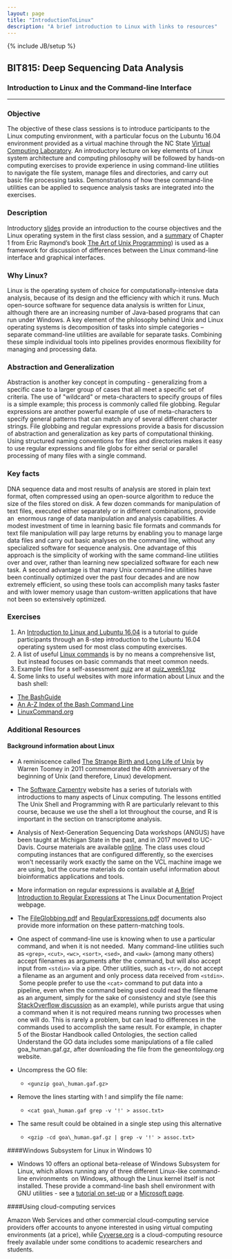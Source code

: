 ```yaml
---
layout: page
title: "IntroductionToLinux"
description: "A brief introduction to Linux with links to resources"
---
```

{% include JB/setup %}

## BIT815: Deep Sequencing Data Analysis

### Introduction to Linux and the Command-line Interface

------------------------------------------------------------------------

### Objective

The objective of these class sessions is to introduce participants to the Linux computing environment, with a particular focus on the Lubuntu 16.04 environment provided as a virtual machine through the NC State [Virtual Computing Laboratory](https://vcl.ncsu.edu). An introductory lecture on key elements of Linux system architecture and computing philosophy will be followed by hands-on computing exercises to provide experience in using command-line utilities to navigate the file system, manage files and directories, and carry out basic file processing tasks. Demonstrations of how these command-line utilities can be applied to sequence analysis tasks are integrated into the exercises.</span>

### Description

Introductory [slides](../assets/Class_Intro.pdf) provide an introduction to the course objectives and the Linux operating system in the first class session, and a [summary](../assets/GuidingPrinciplesOfUnix.pdf) of Chapter 1 from Eric Raymond’s book [The Art of Unix Programming](http://www.catb.org/esr/writings/taoup/html/)) is used as a framework for discussion of differences between the Linux command-line interface and graphical interfaces. 

### Why Linux?

Linux is the operating system of choice for computationally-intensive data analysis, because of its design and the efficiency with which it runs. Much open-source software for sequence data analysis is written for Linux, although there are an increasing number of Java-based programs that can run under Windows. A key element of the philosophy behind Unix and Linux operating systems is decomposition of tasks into simple categories – separate command-line utilities are available for separate tasks. Combining these simple individual tools into pipelines provides enormous flexibility for managing and processing data.

### Abstraction and Generalization
Abstraction is another key concept in computing - generalizing from a specific case to a larger group of cases that all meet a specific set of criteria. The use of "wildcard" or meta-characters to specify groups of files is a simple example; this process is commonly called file globbing. Regular expressions are another powerful example of use of meta-characters to specify general patterns that can match any of several different character strings. File globbing and regular expressions provide a basis for discussion of abstraction and generalization as key parts of computational thinking. Using structured naming conventions for files and directories makes it easy to use regular expressions and file globs for either serial or parallel processing of many files with a single command.

### Key facts

DNA sequence data and most results of analysis are stored in plain text format, often compressed using an open-source algorithm to reduce the size of the files stored on disk. A few dozen commands for manipulation of text files, executed either separately or in different combinations, provide an  enormous range of data manipulation and analysis capabilities. A modest investment of time in learning basic file formats and commands for text file manipulation will pay large returns by enabling you to manage large data files and carry out basic analyses on the command line, without any specialized software for sequence analysis. One advantage of this approach is the simplicity of working with the same command-line utilities over and over, rather than learning new specialized software for each new task. A second advantage is that many Unix command-line utilities have been continually optimized over the past four decades and are now extremely efficient, so using these tools can accomplish many tasks faster and with lower memory usage than custom-written applications that have not been so extensively optimized.

### Exercises

1.  An [Introduction to Linux and Lubuntu 16.04](../assets/Lubuntu16.04_Intro_BIT815.pdf) is a tutorial to guide participants through an 8-step introduction to the Lubuntu 16.04 operating system used for most class computing exercises.  
1.  A list of useful [Linux commands](../assets/LinuxCommandReference.pdf) is by no means a comprehensive list, but instead focuses on basic commands that meet common needs.
1.  Example files for a self-assessment [quiz](../assets/quiz1.txt) are at [quiz\_week1.tgz](../assets/quiz_week1.tgz)
1.  Some links to useful websites with more information about Linux and the bash shell:
  * [The BashGuide](http://mywiki.wooledge.org/BashGuide)
  * [An A-Z Index of the Bash Command Line](https://ss64.com/bash/)
  * [LinuxCommand.org](http://linuxcommand.org/index.php)

### Additional Resources

#### Background information about Linux

*  A reminiscence called [The Strange Birth and Long Life of Unix](http://faculty.salina.k-state.edu/tim/unix_sg/_downloads/The_Strange_Birth_and_Long_Life_of_Unix_IEEE_Spectrum.pdf) by Warren Toomey in 2011 commemorated the 40th anniversary of the beginning of Unix (and therefore, Linux) development.
*  The [Software Carpentry](https://software-carpentry.org/lessons/) website has a series of tutorials with introductions to many aspects of Linux computing. The lessons entitled The Unix Shell and Programming with R are particularly relevant to this course, because we use the shell a lot throughout the course, and R is important in the section on transcriptome analysis.
* Analysis of Next-Generation Sequencing Data workshops (ANGUS) have been taught at Michigan State in the past, and in 2017 moved to UC-Davis. Course materials are available [online](https://angus.readthedocs.io/en/2017/index.html). The class uses cloud computing instances that are configured differently, so the exercises won't necessarily work exactly the same on the VCL machine image we are using, but the course materials do contain useful information about bioinformatics applications and tools.
* More information on regular expressions is available at [A Brief Introduction to Regular Expressions](http://tldp.org/LDP/abs/html/regexp.html) at The Linux Documentation Project webpage.
* The [FileGlobbing.pdf](../assets/FileGlobbing.pdf) and [RegularExpressions.pdf](../assets/RegularExpressions.pdf) documents also provide more information on these pattern-matching tools.
* One aspect of command-line use is knowing when to use a particular command, and when it is not needed.  Many command-line utilities such as `<grep>`, `<cut>`, `<wc>`, `<sort>`, `<sed>`, and `<awk>` (among many others) accept filenames as arguments after the command, but will also accept input from `<stdin>` via a pipe. Other utilities, such as `<tr>`, do not accept a filename as an argument and only process data received from `<stdin>`.  Some people prefer to use the `<cat>` command to put data into a pipeline, even when the command being used could read the filename as an argument, simply for the sake of consistency and style (see this [StackOverflow discussion](https://stackoverflow.com/questions/11710552/useless-use-of-cat) as an example), while purists argue that using a command when it is not required means running two processes when one will do. This is rarely a problem, but can lead to differences in the commands used to accomplish the same result. For example, in chapter 5 of the Biostar Handbook called Ontologies, the section called Understand the GO data includes some manipulations of a file called goa\_human.gaf.gz, after downloading the file from the geneontology.org website.

* Uncompress the GO file:</span>
  * `<gunzip goa\_human.gaf.gz>`
* Remove the lines starting with ! and simplify the file name:
  * `<cat goa\_human.gaf grep -v '!' > assoc.txt>`
* The same result could be obtained in a single step using this alternative
  * `<gzip -cd goa\_human.gaf.gz | grep -v '!' > assoc.txt>`

####Windows Subsystem for Linux in Windows 10

* Windows 10 offers an optional beta-release of Windows Subsystem for Linux, which allows running any of three different Linux-like command-line environments  on Windows, although the Linux kernel itself is not installed. These provide a command-line bash shell environment with GNU utilities - see a [tutorial on set-up](https://www.howtogeek.com/249966/how-to-install-and-use-the-linux-bash-shell-on-windows-10/) or a [Microsoft page](https://docs.microsoft.com/en-us/windows/wsl/install-win10).

####Using cloud-computing services

Amazon Web Services and other commercial cloud-computing service providers offer accounts to anyone interested in using virtual computing environments (at a price), while [Cyverse.org](http://www.cyverse.org/) is a cloud-computing resource freely available under some conditions to academic researchers and students.
